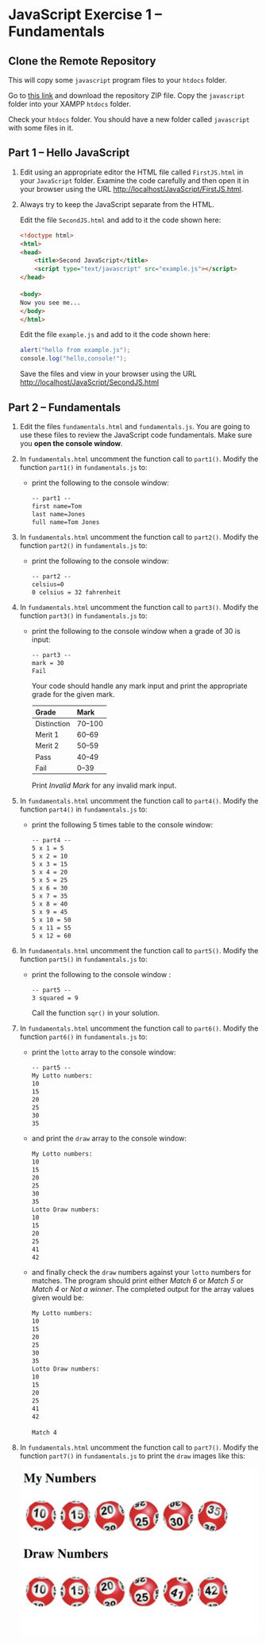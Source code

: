 # JavaScript Exercise 1 – Fundamentals


## Clone the Remote Repository

This will copy some ``javascript`` program files to your ``htdocs`` folder.  

Go to [this link](https://github.com/barcaxi/css2025) and download the repository ZIP file.  Copy the ``javascript`` folder into your XAMPP ``htdocs`` folder.

Check your ``htdocs`` folder.  You should have a new folder called ``javascript`` with some files in it.


## Part 1 – Hello JavaScript

1.	Edit using an appropriate editor the HTML file called ``FirstJS.html`` in your ``JavaScript`` folder.  Examine the code carefully and then open it in your browser using the URL [http://localhost/JavaScript/FirstJS.html](http://localhost/JavaScript/FirstJS.html).

1.	Always try to keep the JavaScript separate from the HTML.

	Edit the file ``SecondJS.html`` and add to it the code shown here:

	```html
	<!doctype html>
	<html>
	<head>
		<title>Second JavaScript</title>
		<script type="text/javascript" src="example.js"></script>
	</head>

	<body>
	Now you see me...
	</body>
	</html>
	
	```

	Edit the file ``example.js`` and add to it the code shown here:

	```java
	alert("hello from example.js");
	console.log("hello,console!");
	
	```
		
	Save the files and view in your browser using the URL [http://localhost/JavaScript/SecondJS.html](http://localhost/JavaScript/SecondJS.html)



## Part 2 – Fundamentals

1.	Edit the files ``fundamentals.html`` and ``fundamentals.js``.  You are going to use these files to review the JavaScript code fundamentals.  Make sure you **open the console window**.

1.	In ``fundamentals.html`` uncomment the function call to ``part1()``.  Modify the function ``part1()`` in ``fundamentals.js`` to:
	
	-	print the following to the console window:

		```
		-- part1 --
		first name=Tom
		last name=Jones
		full name=Tom Jones

		``` 

1.	In ``fundamentals.html`` uncomment the function call to ``part2()``.  Modify the function ``part2()`` in ``fundamentals.js`` to:

	-	print the following to the console window:

		```
		-- part2 --
		celsius=0
		0 celsius = 32 fahrenheit

		```

1.	In ``fundamentals.html`` uncomment the function call to ``part3()``.  Modify the function ``part3()`` in ``fundamentals.js`` to:

	-	print the following to the console window when a grade of 30 is input:

		```
		-- part3 --
		mark = 30
		Fail

		```

		Your code should handle any mark input and print the appropriate grade for the given mark.

		| Grade	      | Mark    |
		|-------------|---------|
		| Distinction |	70–100  |
		| Merit 1 	  | 60–69   |
		| Merit 2 	  | 50–59   |
		| Pass 		  | 40–49   |
		| Fail 		  | 0–39    |
		

		Print *Invalid Mark* for any invalid mark input.


1.	In ``fundamentals.html`` uncomment the function call to ``part4()``.  Modify the function ``part4()`` in ``fundamentals.js`` to:

	-	print the following 5 times table to the console window:

		```
		-- part4 --
		5 x 1 = 5
		5 x 2 = 10
		5 x 3 = 15
		5 x 4 = 20
		5 x 5 = 25
		5 x 6 = 30
		5 x 7 = 35
		5 x 8 = 40
		5 x 9 = 45
		5 x 10 = 50
		5 x 11 = 55
		5 x 12 = 60

		```

1.	In ``fundamentals.html`` uncomment the function call to ``part5()``.  Modify the function ``part5()`` in ``fundamentals.js`` to:

	-	print the following to the console window :

		```
		-- part5 --
		3 squared = 9

		```

		Call the function ``sqr()`` in your solution.


1.	In ``fundamentals.html`` uncomment the function call to ``part6()``.  Modify the function ``part6()`` in ``fundamentals.js`` to:

	-	print the ``lotto`` array to the console window:

		```
		-- part5 --
		My Lotto numbers:
		10
		15
		20
		25
		30
		35

		```

	-	and print the ``draw`` array to the console window:

		```
		My Lotto numbers:
		10
		15
		20
		25
		30
		35
		Lotto Draw numbers:
		10
		15
		20
		25
		41
		42

		```

	-	and finally check the ``draw`` numbers against your ``lotto`` numbers for matches. The program should print either *Match 6* or *Match 5* or *Match 4* or *Not a winner*. The completed output for the array values given would be:

		```
		My Lotto numbers:
		10
		15
		20
		25
		30
		35
		Lotto Draw numbers:
		10
		15
		20
		25
		41
		42

		Match 4

		```

1.	In ``fundamentals.html`` uncomment the function call to ``part7()``.  Modify the function ``part7()`` in ``fundamentals.js`` to print the ``draw`` images like this:

	![alt text](../images/draw.png "Lotto Draw")


